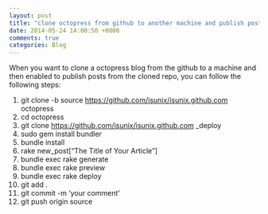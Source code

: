 ```yaml
---
layout: post
title: "clone octopress from github to another machine and publish posts"
date: 2014-05-24 14:00:50 +0800
comments: true
categories: Blog
---
```

When you want to clone a octopress blog from the github to a machine and then enabled to publish posts from the cloned repo, you can follow the following steps:   

1. git clone -b source https://github.com/isunix/isunix.github.com octopress    
2. cd octopress    
3. git clone https://github.com/isunix/isunix.github.com _deploy        
4. sudo gem install bundler   
5. bundle install    
6. rake new_post[“The Title of Your Article”]    
7. bundle exec rake generate
8. bundle exec rake preview    
9. bundle exec rake deploy    
10. git add . 
11. git commit -m ‘your comment’  
12. git push origin source